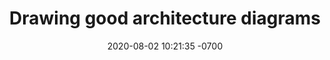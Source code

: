 ---
layout: goodread
title:  "Drawing good architecture diagrams"
date:   2020-08-02 10:21:35 -0700
categories: ['GoodReads']
linktocontent: https://www.ncsc.gov.uk/blog-post/drawing-good-architecture-diagrams
---
